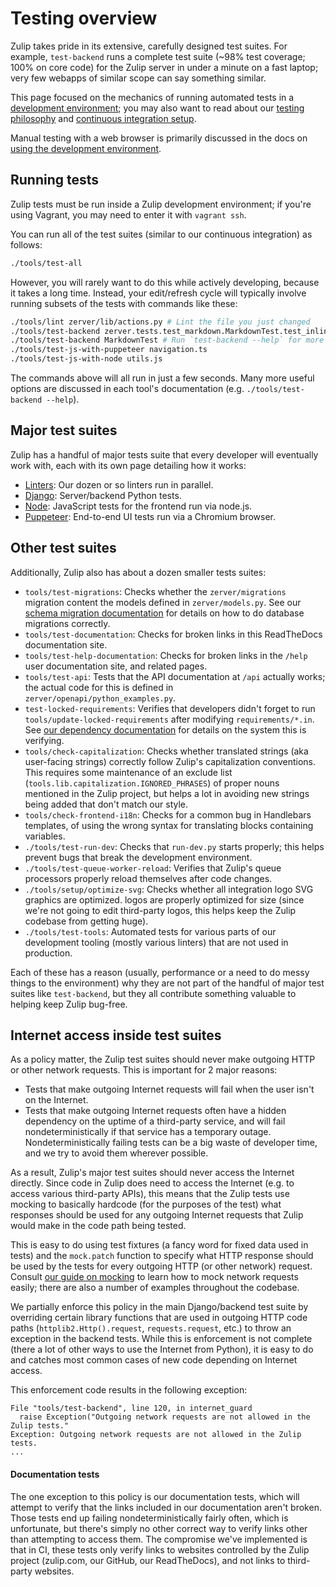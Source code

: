 # Testing overview

Zulip takes pride in its extensive, carefully designed test suites.
For example, `test-backend` runs a complete test suite (~98% test
coverage; 100% on core code) for the Zulip server in under a minute on
a fast laptop; very few webapps of similar scope can say something
similar.

This page focused on the mechanics of running automated tests in a
[development environment](../development/overview.md); you may also
want to read about our [testing philosophy](../testing/philosophy.md)
and [continuous integration
setup](../testing/continuous-integration.md).

Manual testing with a web browser is primarily discussed in the docs
on [using the development environment](../development/using.md).

## Running tests

Zulip tests must be run inside a Zulip development environment; if
you're using Vagrant, you may need to enter it with `vagrant ssh`.

You can run all of the test suites (similar to our continuous integration)
as follows:

```bash
./tools/test-all
```

However, you will rarely want to do this while actively developing,
because it takes a long time.  Instead, your edit/refresh cycle will
typically involve running subsets of the tests with commands like these:

```bash
./tools/lint zerver/lib/actions.py # Lint the file you just changed
./tools/test-backend zerver.tests.test_markdown.MarkdownTest.test_inline_youtube
./tools/test-backend MarkdownTest # Run `test-backend --help` for more options
./tools/test-js-with-puppeteer navigation.ts
./tools/test-js-with-node utils.js
```

The commands above will all run in just a few seconds.  Many more
useful options are discussed in each tool's documentation (e.g.
`./tools/test-backend --help`).

## Major test suites

Zulip has a handful of major tests suite that every developer will
eventually work with, each with its own page detailing how it works:

- [Linters](../testing/linters.md): Our dozen or so linters run in parallel.
- [Django](../testing/testing-with-django.md): Server/backend Python tests.
- [Node](../testing/testing-with-node.md): JavaScript tests for the
  frontend run via node.js.
- [Puppeteer](../testing/testing-with-puppeteer.md): End-to-end
  UI tests run via a Chromium browser.

## Other test suites

Additionally, Zulip also has about a dozen smaller tests suites:

- `tools/test-migrations`: Checks whether the `zerver/migrations`
  migration content the models defined in `zerver/models.py`.  See our
  [schema migration documentation](../subsystems/schema-migrations.md)
  for details on how to do database migrations correctly.
- `tools/test-documentation`: Checks for broken links in this
  ReadTheDocs documentation site.
- `tools/test-help-documentation`: Checks for broken links in the
  `/help` user documentation site, and related pages.
- `tools/test-api`: Tests that the API documentation at `/api`
  actually works; the actual code for this is defined in
  `zerver/openapi/python_examples.py`.
- `test-locked-requirements`: Verifies that developers didn't forget
  to run `tools/update-locked-requirements` after modifying
  `requirements/*.in`.  See
  [our dependency documentation](../subsystems/dependencies.md) for
  details on the system this is verifying.
- `tools/check-capitalization`: Checks whether translated strings (aka
  user-facing strings) correctly follow Zulip's capitalization
  conventions.  This requires some maintenance of an exclude list
  (`tools.lib.capitalization.IGNORED_PHRASES`) of proper nouns
  mentioned in the Zulip project, but helps a lot in avoiding new
  strings being added that don't match our style.
- `tools/check-frontend-i18n`: Checks for a common bug in Handlebars
  templates, of using the wrong syntax for translating blocks
  containing variables.
- `./tools/test-run-dev`: Checks that `run-dev.py` starts properly;
  this helps prevent bugs that break the development environment.
- `./tools/test-queue-worker-reload`: Verifies that Zulip's queue
  processors properly reload themselves after code changes.
- `./tools/setup/optimize-svg`: Checks whether all integration logo SVG
  graphics are optimized.
  logos are properly optimized for size (since we're not going to edit
  third-party logos, this helps keep the Zulip codebase from getting huge).
- `./tools/test-tools`: Automated tests for various parts of our
  development tooling (mostly various linters) that are not used in
  production.

Each of these has a reason (usually, performance or a need to do messy
things to the environment) why they are not part of the handful of
major test suites like `test-backend`, but they all contribute
something valuable to helping keep Zulip bug-free.

## Internet access inside test suites

As a policy matter, the Zulip test suites should never make outgoing
HTTP or other network requests.  This is important for 2 major
reasons:

* Tests that make outgoing Internet requests will fail when the user
  isn't on the Internet.
* Tests that make outgoing Internet requests often have a hidden
  dependency on the uptime of a third-party service, and will fail
  nondeterministically if that service has a temporary outage.
  Nondeterministically failing tests can be a big waste of
  developer time, and we try to avoid them wherever possible.

As a result, Zulip's major test suites should never access the
Internet directly.  Since code in Zulip does need to access the
Internet (e.g. to access various third-party APIs), this means that
the Zulip tests use mocking to basically hardcode (for the purposes of
the test) what responses should be used for any outgoing Internet
requests that Zulip would make in the code path being tested.

This is easy to do using test fixtures (a fancy word for fixed data
used in tests) and the `mock.patch` function to specify what HTTP
response should be used by the tests for every outgoing HTTP (or other
network) request.  Consult
[our guide on mocking](../testing/testing-with-django.html#zulip-mocking-practices) to
learn how to mock network requests easily; there are also a number of
examples throughout the codebase.

We partially enforce this policy in the main Django/backend test suite
by overriding certain library functions that are used in outgoing HTTP
code paths (`httplib2.Http().request`, `requests.request`, etc.) to
throw an exception in the backend tests.  While this is enforcement is
not complete (there a lot of other ways to use the Internet from
Python), it is easy to do and catches most common cases of new code
depending on Internet access.

This enforcement code results in the following exception:

  ```pytb
  File "tools/test-backend", line 120, in internet_guard
    raise Exception("Outgoing network requests are not allowed in the Zulip tests."
  Exception: Outgoing network requests are not allowed in the Zulip tests.
  ...
  ```

#### Documentation tests

The one exception to this policy is our documentation tests, which
will attempt to verify that the links included in our documentation
aren't broken.  Those tests end up failing nondeterministically fairly
often, which is unfortunate, but there's simply no other correct way
to verify links other than attempting to access them.  The compromise
we've implemented is that in CI, these tests only verify links to
websites controlled by the Zulip project (zulip.com, our GitHub,
our ReadTheDocs), and not links to third-party websites.
